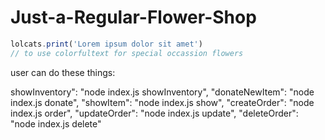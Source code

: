 # Just-a-Regular-Flower-Shop
``` js
lolcats.print('Lorem ipsum dolor sit amet')
// to use colorfultext for special occassion flowers
```

user can do these things:

showInventory": "node index.js showInventory",
    "donateNewItem": "node index.js donate",
    "showItem": "node index.js show",
    "createOrder": "node index.js order",
    "updateOrder": "node index.js update",
    "deleteOrder": "node index.js delete"